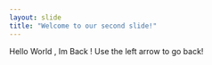```yaml
---
layout: slide
title: "Welcome to our second slide!"
---
```

Hello World , Im Back !
Use the left arrow to go back!
